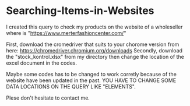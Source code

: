 # Searching-Items-in-Websites

I created this query to check my products on the website of a wholeseller where is "https://www.merterfashioncenter.com/"

First, download the cromedriver that suits to your chorome version from here: https://chromedriver.chromium.org/downloads
Secondly, download the "stock_kontrol.xlsx" from my directory then change the location of the excel document in the codes.

Maybe some codes has to be changed to work corretly because of the website have been updated in the past.
YOU HAVE TO CHANGE SOME DATA LOCATIONS ON THE QUERY LIKE "ELEMENTS".




Plese don't hesitate to contact me.
